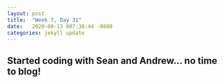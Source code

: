 ```yaml
---
layout: post
title:  "Week 7, Day 31"
date:   2020-08-13 007:38:44 -0600
categories: jekyll update
---
```


## Started coding with Sean and Andrew... no time to blog!